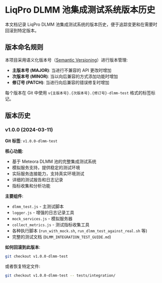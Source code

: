 # LiqPro DLMM 池集成测试系统版本历史

本文档记录 LiqPro DLMM 池集成测试系统的版本历史，便于追踪变更和在需要时回滚到特定版本。

## 版本命名规则

本项目采用语义化版本号（[Semantic Versioning](https://semver.org/)）进行版本管理:

- **主版本号 (MAJOR)**: 当进行不兼容的 API 更改时增加
- **次版本号 (MINOR)**: 当以向后兼容的方式添加功能时增加
- **修订号 (PATCH)**: 当进行向后兼容的错误修复时增加

每个版本在 Git 中使用 `v{主版本号}.{次版本号}.{修订号}-dlmm-test` 格式的标签标记。

## 版本历史

### v1.0.0 (2024-03-11)

**Git 标签**: `v1.0.0-dlmm-test`

**核心功能**:

- 基于 Meteora DLMM 池的完整集成测试系统
- 模拟服务支持，提供稳定的测试环境
- 实际服务连接能力，支持真实环境测试
- 详细的测试报告和日志记录
- 指标收集和分析功能

**主要组件**:

- `dlmm_test.js` - 主测试脚本
- `logger.js` - 增强的日志记录工具
- `mock_services.js` - 模拟服务器
- `collect_metrics.js` - 测试指标收集工具
- 各种执行脚本 (`run_with_mock.sh`, `run_dlmm_test_against_real.sh` 等)
- 完整的测试文档 (`DLMM_INTEGRATION_TEST_GUIDE.md`)

**如何回滚到此版本**:

```bash
git checkout v1.0.0-dlmm-test
```

或者恢复特定文件:

```bash
git checkout v1.0.0-dlmm-test -- tests/integration/
```
